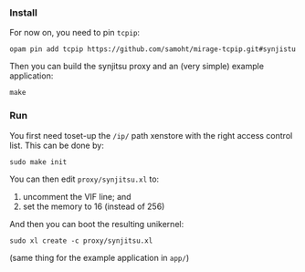 ### Install

For now on, you need to pin `tcpip`:

```
opam pin add tcpip https://github.com/samoht/mirage-tcpip.git#synjistu
```

Then you can build the synjitsu proxy and an (very simple) example application:

```
make
```

### Run

You first need toset-up the `/ip/` path xenstore with the right access
control list. This can be done by:

```
sudo make init
```

You can then edit `proxy/synjitsu.xl` to:

1. uncomment the VIF line; and
2. set the memory to 16 (instead of 256)

And then you can boot the resulting unikernel:

```
sudo xl create -c proxy/synjitsu.xl
```

(same thing for the example application in `app/`)